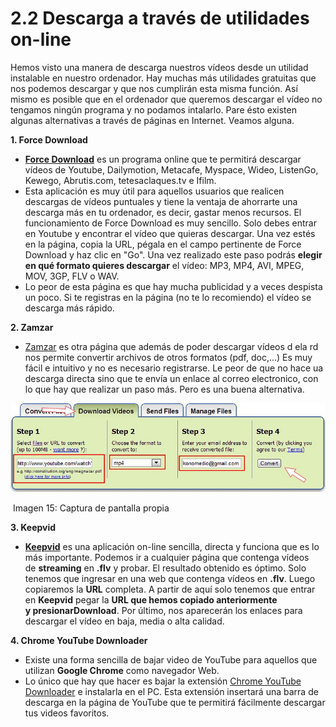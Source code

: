 # 2.2 Descarga a través de utilidades on-line

Hemos visto una manera de descarga nuestros vídeos desde un utilidad instalable en nuestro ordenador. Hay muchas más utilidades gratuitas que nos podemos descargar y que nos cumplirán esta misma función. Así mismo es posible que en el ordenador que queremos descargar el vídeo no tengamos ningún programa y no podamos intalarlo. Pare ésto existen algunas alternativas a través de páginas en Internet. Veamos alguna.

**1\. Force Download**

*   [**Force Download**](http://www.force-download.es/) es un programa online que te permitirá descargar vídeos de Youtube, Dailymotion, Metacafe, Myspace, Wideo, ListenGo, Kewego, Abrutis.com, tetesaclaques.tv e Ifilm.
*   Esta aplicación es muy útil para aquellos usuarios que realicen descargas de vídeos puntuales y tiene la ventaja de ahorrarte una descarga más en tu ordenador, es decir, gastar menos recursos. El funcionamiento de Force Download es muy sencillo. Solo debes entrar en Youtube y encontrar el vídeo que quieras descargar. Una vez estés en la página, copia la URL, pégala en el campo pertinente de Force Download y haz clic en "Go". Una vez realizado este paso podrás **elegir en qué formato quieres descargar** el vídeo: MP3, MP4, AVI, MPEG, MOV, 3GP, FLV o WAV. 
*   Lo peor de esta página es que hay mucha publicidad y a veces despista un poco. Si te registras en la página (no te lo recomiendo) el vídeo se descarga más rápido.

**2\. Zamzar**

*   [Zamzar](http://www.zamzar.com/url/) es otra página que además de poder descargar vídeos d ela rd nos permite convertir archivos de otros formatos (pdf, doc,...) Es muy fácil e intuitivo y no es necesario registrarse. Le peor de que no hace ua descarga directa sino que te envía un enlace al correo electronico, con lo que hay que realizar un paso más. Pero es una buena alternativa.


![](img/zamzar.jpg)


 Imagen 15: Captura de pantalla propia

**3\. Keepvid**

*   [**Keepvid**](http://keepvid.com/) es una aplicación on-line sencilla, directa y funciona que es lo más importante. Podemos ir a cualquier página que contenga vídeos de **streaming** en **.flv** y probar. El resultado obtenido es óptimo. Solo tenemos que ingresar en una web que contenga vídeos en **.flv**. Luego copiaremos la **URL** completa. A partir de aquí solo tenemos que entrar en **Keepvid** pegar la **URL **que hemos copiado anteriormente y presionar**Download**. Por último, nos aparecerán los enlaces para descargar el vídeo en baja, media o alta calidad.

**4\. Chrome YouTube Downloader**

*   Existe una forma sencilla de bajar video de YouTube para aquellos que utilizan **Google Chrome** como navegador Web. 
*   Lo único que hay que hacer es bajar la extensión [Chrome YouTube Downloader](http://www.chromeextensions.org/music-videos-photos/chrome-youtube-downloader-2/) e instalarla en el PC. Esta extensión insertará una barra de descarga en la página de YouTube que te permitirá fácilmente descargar tus videos favoritos.

